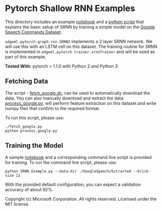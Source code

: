 # Pytorch Shallow RNN Examples

This directory includes an example [notebook](SRNN_Example.ipynb)  and a
[python script](SRNN_Example.py) that explains the basic setup of SRNN by
training a simple model on the [Google Speech Commands
Dataset](https://ai.googleblog.com/2017/08/launching-speech-commands-dataset.html).

`edgeml.pytorch.graph.rnn.SRNN2` implements a 2 layer SRNN network. We will use
this with an LSTM cell on this dataset. The training routine for SRNN is
implemented in `edgeml.pytorch.trainer.srnnTrainer` and will be used as part of
this example.

**Tested With:** pytorch > 1.1.0 with Python 2 and Python 3

## Fetching Data

The script - [fetch_google.sh](fetch_google.py), can be used to  automatically
download the data. You can also manually download and extract the data.
[process_google.py](process_google.py), will perform feature extraction on this
dataset and write numpy files that confirm to the required format.

 To run this script, please use:

    ./fetch_google.py
    python process_google.py

## Training the Model

A sample [notebook](SRNN_Example.ipynb) and a corresponding command line script
is provided for training. To run the command line script, please use:
  
```
python SRNN_Example.py --data-dir ./GoogleSpeech/Extracted --brick-size 11
```

With the provided default configuration, you can expect a validation accuracy
of about 92%.

Copyright (c) Microsoft Corporation. All rights reserved. 
Licensed under the MIT license.
